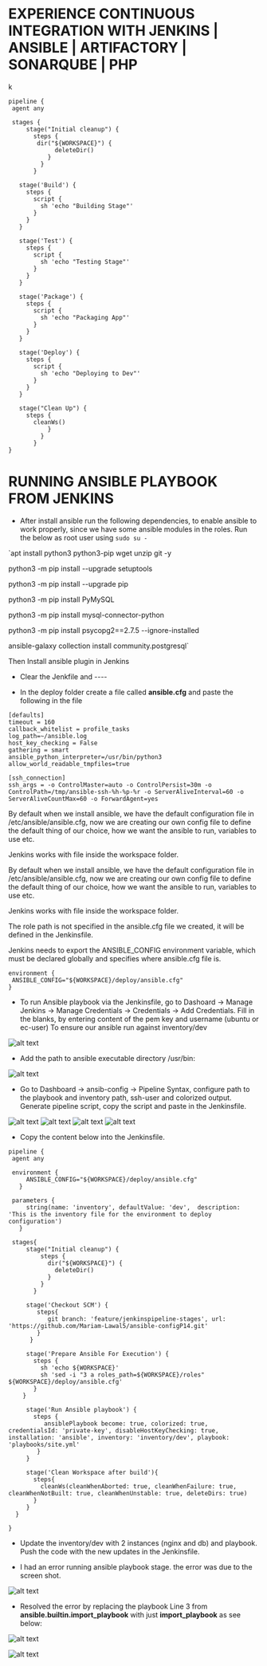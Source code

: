 # EXPERIENCE CONTINUOUS INTEGRATION WITH JENKINS | ANSIBLE | ARTIFACTORY | SONARQUBE | PHP









k
 ```
 pipeline {
  agent any

  stages {
      stage("Initial cleanup") {
        steps {
         dir("${WORKSPACE}") {
              deleteDir()
            }
          }
        }
     
    stage('Build') {
      steps {
        script {
          sh 'echo "Building Stage"'
        }
      }
    }

    stage('Test') {
      steps {
        script {
          sh 'echo "Testing Stage"'
        }
      }
    }
    
    stage('Package') {
      steps {
        script {
          sh 'echo "Packaging App"'
        }
      }
    }

    stage('Deploy') {
      steps {
        script {
          sh 'echo "Deploying to Dev"'
        }
      }
    }

    stage("Clean Up") {
      steps {
        cleanWs()
            }
          }
        }
}
 ```


# RUNNING ANSIBLE PLAYBOOK FROM JENKINS


- After install ansible run the following dependencies, to enable ansible to work properly, since we have some ansible modules in the roles.
Run the below as root user using `sudo su -`

 `apt install python3 python3-pip wget unzip git -y

 python3 -m pip install --upgrade setuptools

 python3 -m pip install --upgrade pip

 python3 -m pip install PyMySQL

 python3 -m pip install mysql-connector-python

 python3 -m pip install psycopg2==2.7.5 --ignore-installed
 
 ansible-galaxy collection install community.postgresql`

 Then Install ansible plugin in Jenkins

 - Clear the Jenkfile and ----

- In the deploy folder create a file called **ansible.cfg** and paste the following in the file

 ```
 [defaults]
timeout = 160
callback_whitelist = profile_tasks
log_path=~/ansible.log
host_key_checking = False
gathering = smart
ansible_python_interpreter=/usr/bin/python3
allow_world_readable_tmpfiles=true

[ssh_connection]
ssh_args = -o ControlMaster=auto -o ControlPersist=30m -o ControlPath=/tmp/ansible-ssh-%h-%p-%r -o ServerAliveInterval=60 -o ServerAliveCountMax=60 -o ForwardAgent=yes
 ```

By default when we install ansible, we have the default configuration file in /etc/ansible/ansible.cfg, now we are creating our own config file to define the default thing of our choice, how we want the ansible to run, variables to use etc.

Jenkins works with file inside the workspace folder.

By default when we install ansible, we have the default configuration file in /etc/ansible/ansible.cfg, now we are creating our own config file to define the default thing of our choice, how we want the ansible to run, variables to use etc.

Jenkins works with file inside the workspace folder.

The role path is not specified in the ansible.cfg file we created, it will be defined in the Jenkinsfile.

Jenkins needs to export the ANSIBLE_CONFIG environment variable, which must be declared globally and specifies where ansible.cfg file is.

 ```
environment {
  ANSIBLE_CONFIG="${WORKSPACE}/deploy/ansible.cfg"
 }
 ```

- To run Ansible playbook via the Jenkinsfile, go to Dashoard -> Manage Jenkins -> Manage Credentials -> Credentials -> Add Credentials. Fill in the blanks, by entering content of the pem key and username (ubuntu or ec-user) To ensure our ansible run against inventory/dev

![alt text](./Images/Pic%207.jpg)


- Add the path to ansible executable directory /usr/bin:

![alt text](./Images/Pic%208.jpg)

- Go to Dashboard -> ansib-config -> Pipeline Syntax, configure path to the playbook and inventory path, ssh-user and colorized output. Generate pipeline script, copy the script and paste in the Jenkinsfile.

![alt text](./Images/Pic%209.jpg)
![alt text](./Images/Pic%2010.jpg)
![alt text](./Images/Pic%2011.jpg)
![alt text](./Images/Pic%2012.jpg)

- Copy the content below into the Jenkinsfile.

 ```
 pipeline {
  agent any

  environment {
      ANSIBLE_CONFIG="${WORKSPACE}/deploy/ansible.cfg"
    }

  parameters {
      string(name: 'inventory', defaultValue: 'dev',  description: 'This is the inventory file for the environment to deploy configuration')
    }

  stages{
      stage("Initial cleanup") {
          steps {
            dir("${WORKSPACE}") {
              deleteDir()
            }
          }
        }

      stage('Checkout SCM') {
         steps{
            git branch: 'feature/jenkinspipeline-stages', url: 'https://github.com/Mariam-Lawal5/ansible-configP14.git'
         }
       }

      stage('Prepare Ansible For Execution') {
        steps {
          sh 'echo ${WORKSPACE}' 
          sh 'sed -i "3 a roles_path=${WORKSPACE}/roles" ${WORKSPACE}/deploy/ansible.cfg'  
        }
     }

      stage('Run Ansible playbook') {
        steps {
           ansiblePlaybook become: true, colorized: true, credentialsId: 'private-key', disableHostKeyChecking: true, installation: 'ansible', inventory: 'inventory/dev', playbook: 'playbooks/site.yml'
         }
      }

      stage('Clean Workspace after build'){
        steps{
          cleanWs(cleanWhenAborted: true, cleanWhenFailure: true, cleanWhenNotBuilt: true, cleanWhenUnstable: true, deleteDirs: true)
        }
      }
   }

}
 ```

- Update the inventory/dev with 2 instances (nginx and db) and playbook.
Push the code with the new updates in the Jenkinsfile.

- I had an error running ansible playbook stage. the error was due to the screen shot.

![alt text](./Images/Pic%2014.jpg)

- Resolved the error by replacing the playbook Line 3 from **ansible.builtin.import_playbook** with just **import_playbook** as see below:

![alt text](./Images/Pic%2015.jpg)

![alt text](./Images/Pic%2016.jpg)
